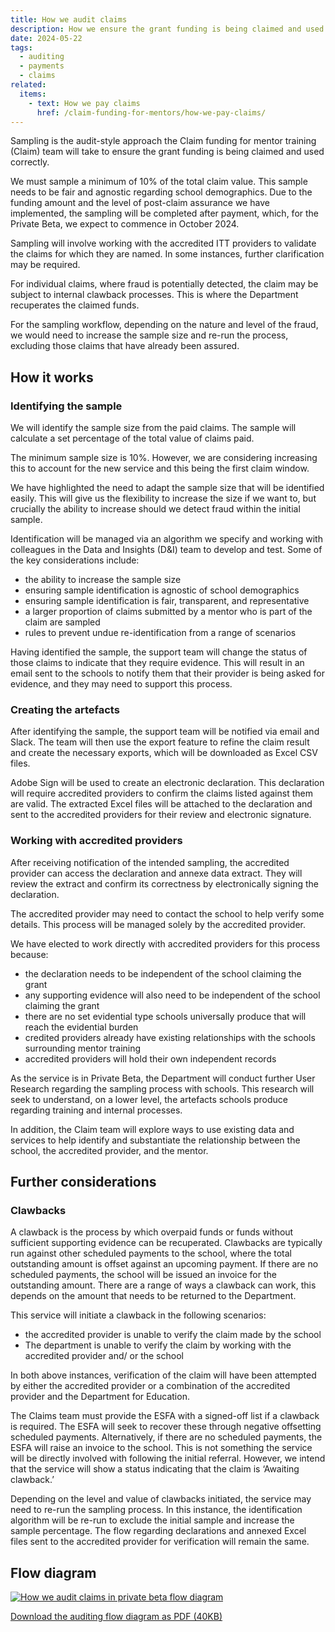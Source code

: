 ```yaml
---
title: How we audit claims
description: How we ensure the grant funding is being claimed and used appropriately
date: 2024-05-22
tags:
  - auditing
  - payments
  - claims
related:
  items:
    - text: How we pay claims
      href: /claim-funding-for-mentors/how-we-pay-claims/
---
```


Sampling is the audit-style approach the Claim funding for mentor training (Claim) team will take to ensure the grant funding is being claimed and used correctly.  

We must sample a minimum of 10% of the total claim value. This sample needs to be fair and agnostic regarding school demographics. Due to the funding amount and the level of post-claim assurance we have implemented, the sampling will be completed after payment, which, for the Private Beta, we expect to commence in October 2024.

Sampling will involve working with the accredited ITT providers to validate the claims for which they are named. In some instances, further clarification may be required.  

For individual claims, where fraud is potentially detected, the claim may be subject to internal clawback processes. This is where the Department recuperates the claimed funds.

For the sampling workflow, depending on the nature and level of the fraud, we would need to increase the sample size and re-run the process, excluding those claims that have already been assured.

## How it works

### Identifying the sample

We will identify the sample size from the paid claims. The sample will calculate a set percentage of the total value of claims paid.

The minimum sample size is 10%. However, we are considering increasing this to account for the new service and this being the first claim window.

We have highlighted the need to adapt the sample size that will be identified easily. This will give us the flexibility to increase the size if we want to, but crucially the ability to increase should we detect fraud within the initial sample.

Identification will be managed via an algorithm we specify and working with colleagues in the Data and Insights (D&I) team to develop and test. Some of the key considerations include:

- the ability to increase the sample size
- ensuring sample identification is agnostic of school demographics
- ensuring sample identification is fair, transparent, and representative  
- a larger proportion of claims submitted by a mentor who is part of the claim are sampled
- rules to prevent undue re-identification from a range of scenarios

Having identified the sample, the support team will change the status of those claims to indicate that they require evidence. This will result in an email sent to the schools to notify them that their provider is being asked for evidence, and they may need to support this process.

### Creating the artefacts

After identifying the sample, the support team will be notified via email and Slack. The team will then use the export feature to refine the claim result and create the necessary exports, which will be downloaded as Excel CSV files.  

Adobe Sign will be used to create an electronic declaration. This declaration will require accredited providers to confirm the claims listed against them are valid. The extracted Excel files will be attached to the declaration and sent to the accredited providers for their review and electronic signature.

### Working with accredited providers

After receiving notification of the intended sampling, the accredited provider can access the declaration and annexe data extract. They will review the extract and confirm its correctness by electronically signing the declaration.

The accredited provider may need to contact the school to help verify some details. This process will be managed solely by the accredited provider.

We have elected to work directly with accredited providers for this process because:

- the declaration needs to be independent of the school claiming the grant
- any supporting evidence will also need to be independent of the school claiming the grant
- there are no set evidential type schools universally produce that will reach the evidential burden
- credited providers already have existing relationships with the schools surrounding mentor training
- accredited providers will hold their own independent records

As the service is in Private Beta, the Department will conduct further User Research regarding the sampling process with schools. This research will seek to understand, on a lower level, the artefacts schools produce regarding training and internal processes.

In addition, the Claim team will explore ways to use existing data and services to help identify and substantiate the relationship between the school, the accredited provider, and the mentor.

## Further considerations

### Clawbacks

A clawback is the process by which overpaid funds or funds without sufficient supporting evidence can be recuperated. Clawbacks are typically run against other scheduled payments to the school, where the total outstanding amount is offset against an upcoming payment. If there are no scheduled payments, the school will be issued an invoice for the outstanding amount. There are a range of ways a clawback can work, this depends on the amount that needs to be returned to the Department.

This service will initiate a clawback in the following scenarios:

- the accredited provider is unable to verify the claim made by the school
- The department is unable to verify the claim by working with the accredited provider and/ or the school

In both above instances, verification of the claim will have been attempted by either the accredited provider or a combination of the accredited provider and the Department for Education.

The Claims team must provide the ESFA with a signed-off list if a clawback is required. The ESFA will seek to recover these through negative offsetting scheduled payments. Alternatively, if there are no scheduled payments, the ESFA will raise an invoice to the school. This is not something the service will be directly involved with following the initial referral. However, we intend that the service will show a status indicating that the claim is ‘Awaiting clawback.’

Depending on the level and value of clawbacks initiated, the service may need to re-run the sampling process. In this instance, the identification algorithm will be re-run to exclude the initial sample and increase the sample percentage. The flow regarding declarations and annexed Excel files sent to the accredited provider for verification will remain the same.

## Flow diagram

[![How we audit claims in private beta flow diagram](claim-funding-for-mentor-training--auditing.png "How we audit claims in private beta flow diagram (select image to view larger version)")](claim-funding-for-mentor-training--auditing.png)

[Download the auditing flow diagram as PDF (40KB)](claim-funding-for-mentor-training--auditing.pdf)
